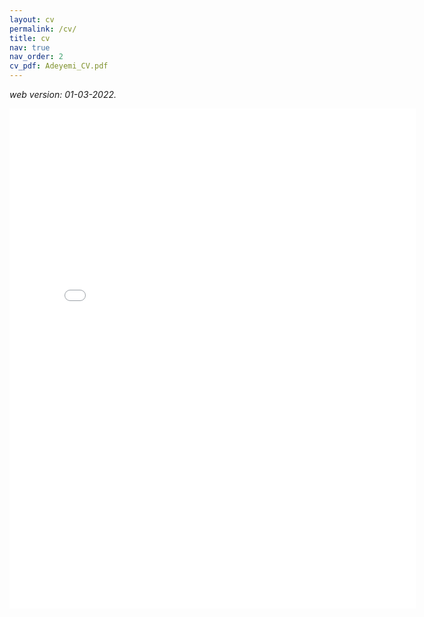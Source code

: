```yaml
---
layout: cv
permalink: /cv/
title: cv
nav: true
nav_order: 2
cv_pdf: Adeyemi_CV.pdf
---
```


*web version: 01-03-2022.*
<!-- 
[View/Download CV](https://adeyemiadeoye.github.io/assets/pdf/Adeyemi_CV.pdf) -->

<embed src="{{ site.baseurl }}/assets/pdf/Adeyemi_CV.pdf" width="650" height="800" type='application/pdf'>
